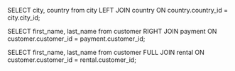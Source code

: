 SELECT city, country from city
LEFT JOIN country ON country.country_id = city.city_id;

SELECT first_name, last_name from customer
RIGHT JOIN payment ON customer.customer_id = payment.customer_id;

SELECT first_name, last_name from customer
FULL JOIN rental ON customer.customer_id = rental.customer_id;

